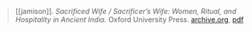 > [[jamison]]. *Sacrificed Wife / Sacrificer’s Wife: Women, Ritual, and Hospitality in Ancient India.*  Oxford University Press. [archive.org](https://archive.org/details/sacrificedwifesa0000jami), [pdf](a/s-jamison1996.pdf)